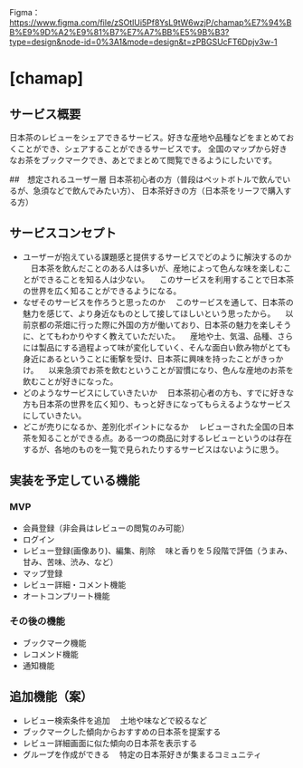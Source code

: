 Figma：https://www.figma.com/file/zSOtlUi5Pf8YsL9tW6wzjP/chamap%E7%94%BB%E9%9D%A2%E9%81%B7%E7%A7%BB%E5%9B%B3?type=design&node-id=0%3A1&mode=design&t=zPBGSUcFT6Dpjv3w-1


# [chamap]

## サービス概要
日本茶のレビューをシェアできるサービス。好きな産地や品種などをまとめておくことができ、シェアすることができるサービスです。
全国のマップから好きなお茶をブックマークでき、あとでまとめて閲覧できるようにしたいです。

##　想定されるユーザー層
日本茶初心者の方（普段はペットボトルで飲んでいるが、急須などで飲んでみたい方）、
日本茶好きの方（日本茶をリーフで購入する方）

## サービスコンセプト
* ユーザーが抱えている課題感と提供するサービスでどのように解決するのか
　日本茶を飲んだことのある人は多いが、産地によって色んな味を楽しむことができることを知る人は少ない。
　このサービスを利用することで日本茶の世界を広く知ることができるようになる。
* なぜそのサービスを作ろうと思ったのか
　このサービスを通して、日本茶の魅力を感じて、より身近なものとして接してほしいという思ったから。
　以前京都の茶畑に行った際に外国の方が働いており、日本茶の魅力を楽しそうに、とてもわかりやすく教えていただいた。
　産地や土、気温、品種、さらには製品にする過程よって味が変化していく、そんな面白い飲み物がとても身近にあるということに衝撃を受け、日本茶に興味を持ったことがきっかけ。
　以来急須でお茶を飲むということが習慣になり、色んな産地のお茶を飲むことが好きになった。
* どのようなサービスにしていきたいか
　日本茶初心者の方も、すでに好きな方も日本茶の世界を広く知り、もっと好きになってもらえるようなサービスにしていきたい。
* どこが売りになるか、差別化ポイントになるか
　レビューされた全国の日本茶を知ることができる点。ある一つの商品に対するレビューというのは存在するが、各地のものを一覧で見られたりするサービスはないように思う。

## 実装を予定している機能
### MVP
* 会員登録（非会員はレビューの閲覧のみ可能）
* ログイン
* レビュー登録(画像あり)、編集、削除
　味と香りを５段階で評価（うまみ、甘み、苦味、渋み、など）
* マップ登録
* レビュー詳細・コメント機能
* オートコンプリート機能

### その後の機能
* ブックマーク機能
* レコメンド機能
* 通知機能

## 追加機能（案）
* レビュー検索条件を追加
　土地や味などで絞るなど
* ブックマークした傾向からおすすめの日本茶を提案する
* レビュー詳細画面に似た傾向の日本茶を表示する
* グループを作成ができる
　特定の日本茶好きが集まるコミュニティ
